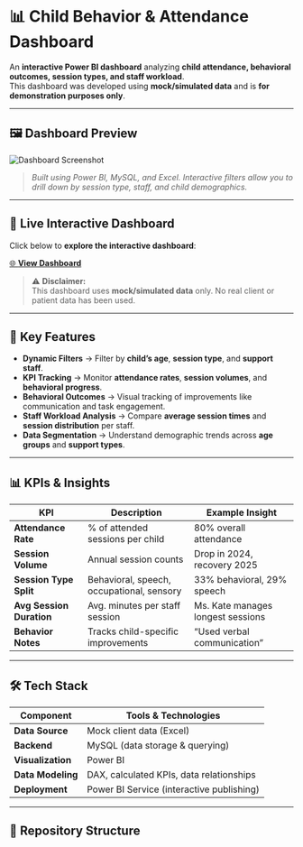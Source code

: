 # 📊 Child Behavior & Attendance Dashboard  

An **interactive Power BI dashboard** analyzing **child attendance, behavioral outcomes, session types, and staff workload**.  
This dashboard was developed using **mock/simulated data** and is **for demonstration purposes only**.

---

## 🖼️ Dashboard Preview  

![Dashboard Screenshot](<img width="1421" height="786" alt="image" src="https://github.com/user-attachments/assets/cbc4b097-172a-4497-a30a-69e2ab1d2d25" />
)

> *Built using Power BI, MySQL, and Excel. Interactive filters allow you to drill down by session type, staff, and child demographics.*

---

## 🔗 Live Interactive Dashboard  

Click below to **explore the interactive dashboard**:  

[🌐 **View Dashboard**](https://app.powerbi.com/view?r=eyJrIjoiMmMwNzIwM2ItOTNmZS00YmVkLThlZTUtMjYyMDY5YmM4N2Y5IiwidCI6IjExMTNiZTM0LWFlZDEtNGQwMC1hYjRiLWNkZDAyNTEwYmU5MSIsImMiOjN9)  

> ⚠️ **Disclaimer:**  
> This dashboard uses **mock/simulated data** only. No real client or patient data has been used.

---

## 🚀 Key Features  

- **Dynamic Filters** → Filter by **child’s age**, **session type**, and **support staff**.  
- **KPI Tracking** → Monitor **attendance rates**, **session volumes**, and **behavioral progress**.  
- **Behavioral Outcomes** → Visual tracking of improvements like communication and task engagement.  
- **Staff Workload Analysis** → Compare **average session times** and **session distribution** per staff.  
- **Data Segmentation** → Understand demographic trends across **age groups** and **support types**.

---

## 📊 KPIs & Insights  

| **KPI**                    | **Description**                         | **Example Insight**         |
|---------------------------|---------------------------------------|------------------------------|
| **Attendance Rate**       | % of attended sessions per child     | 80% overall attendance      |
| **Session Volume**        | Annual session counts               | Drop in 2024, recovery 2025 |
| **Session Type Split**    | Behavioral, speech, occupational, sensory | 33% behavioral, 29% speech  |
| **Avg Session Duration**  | Avg. minutes per staff session       | Ms. Kate manages longest sessions |
| **Behavior Notes**        | Tracks child-specific improvements   | “Used verbal communication” |

---

## 🛠️ Tech Stack  

| **Component**     | **Tools & Technologies** |
|--------------------|---------------------------|
| **Data Source**   | Mock client data (Excel) |
| **Backend**       | MySQL (data storage & querying) |
| **Visualization** | Power BI |
| **Data Modeling** | DAX, calculated KPIs, data relationships |
| **Deployment**    | Power BI Service (interactive publishing) |

---

## 📂 Repository Structure  


